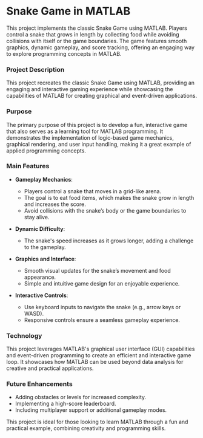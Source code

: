 # **Snake Game in MATLAB** 
This project implements the classic Snake Game using MATLAB. Players control a snake that grows in length by collecting food while avoiding collisions with itself or the game boundaries. The game features smooth graphics, dynamic gameplay, and score tracking, offering an engaging way to explore programming concepts in MATLAB.
 

### **Project Description**  
This project recreates the classic Snake Game using MATLAB, providing an engaging and interactive gaming experience while showcasing the capabilities of MATLAB for creating graphical and event-driven applications.  

### **Purpose**  
The primary purpose of this project is to develop a fun, interactive game that also serves as a learning tool for MATLAB programming. It demonstrates the implementation of logic-based game mechanics, graphical rendering, and user input handling, making it a great example of applied programming concepts.  

### **Main Features**  
- **Gameplay Mechanics**:  
  - Players control a snake that moves in a grid-like arena.  
  - The goal is to eat food items, which makes the snake grow in length and increases the score.  
  - Avoid collisions with the snake’s body or the game boundaries to stay alive.  

- **Dynamic Difficulty**:  
  - The snake's speed increases as it grows longer, adding a challenge to the gameplay.  

- **Graphics and Interface**:  
  - Smooth visual updates for the snake’s movement and food appearance.  
  - Simple and intuitive game design for an enjoyable experience.  

- **Interactive Controls**:  
  - Use keyboard inputs to navigate the snake (e.g., arrow keys or WASD).  
  - Responsive controls ensure a seamless gameplay experience.  

### **Technology**  
This project leverages MATLAB's graphical user interface (GUI) capabilities and event-driven programming to create an efficient and interactive game loop. It showcases how MATLAB can be used beyond data analysis for creative and practical applications.  

### **Future Enhancements**  
- Adding obstacles or levels for increased complexity.  
- Implementing a high-score leaderboard.  
- Including multiplayer support or additional gameplay modes.  

This project is ideal for those looking to learn MATLAB through a fun and practical example, combining creativity and programming skills.

